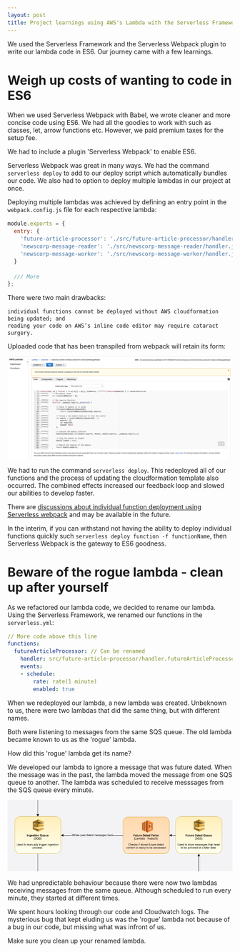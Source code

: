 ```yaml
---
layout: post
title: Project learnings using AWS's Lambda with the Serverless Framework
---
```


We used the Serverless Framework and the Serverless Webpack plugin to write our lambda code in ES6. Our journey came with a few learnings.

# Weigh up costs of wanting to code in ES6

When we used Serverless Webpack with Babel, we wrote cleaner and more concise code using ES6. We had all
the goodies to work with such as classes, let, arrow functions etc. However, we paid premium taxes for the setup fee.

We had to include a plugin 'Serverless Webpack' to enable ES6.

Serverless Webpack was great in many ways. We had the command `serverless deploy` to add to our
deploy script which automatically bundles our code. We also had to option to deploy multiple lambdas in our project at once.

Deploying multiple lambdas was achieved by defining an entry point in the `webpack.config.js` file for
each respective lambda:

```javascript
module.exports = {
  entry: {
    'future-article-processor': './src/future-article-processor/handler.js',
    'newscorp-message-reader': './src/newscorp-message-reader/handler.js',
    'newscorp-message-worker': './src/newscorp-message-worker/handler.js',
  }

  /// More
};
```

There were two main drawbacks:

    individual functions cannot be deployed without AWS cloudformation being updated; and
    reading your code on AWS’s inline code editor may require cataract surgery.

Uploaded code that has been transpiled from webpack will retain its form:

![AWS Inline Code Editor](https://raw.githubusercontent.com/wsquared/jekyll-now/master/images/2017-01-08%20AWS%20inline%20code%20editor%20with%20webpack.png)

We had to run the command `serverless deploy`. This redeployed all of our functions and the process of updating the cloudformation template also occurred. The combined effects increased our feedback loop and slowed our abilities to develop faster.

There are [discussions about individual function deployment using Serverless webpack](https://github.com/elastic-coders/serverless-webpack/issues/60) and may be available in the future.

In the interim, if you can withstand not having the ability to deploy individual functions quickly such
`serverless deploy function -f functionName`, then Serverless Webpack is the gateway to ES6 goodness.

# Beware of the rogue lambda - clean up after yourself

As we refactored our lambda code, we decided to rename our lambda. Using the Serverless Framework, we renamed our functions in the `serverless.yml`:

```yaml
// More code above this line
functions:
  futureArticleProcessor: // Can be renamed
    handler: src/future-article-processor/handler.futureArticleProcessor // Can be renamed
    events:
    - schedule:
        rate: rate(1 minute)
        enabled: true

```

When we redeployed our lambda, a new lambda was created. Unbeknown to us, there were two lambdas that did the same thing, but with different names.

Both were listening to messages from the same SQS queue. The old lambda became known to us as the 'rogue' lambda.

How did this 'rogue' lambda get its name?

We developed our lambda to ignore a message that was future dated. When the message was in the past, the lambda moved the message from one SQS queue to another. The lambda was scheduled to receive messsages from the SQS queue every minute.

![Future Dated Poller](https://raw.githubusercontent.com/wsquared/jekyll-now/master/images/2017-01-22%20Future%20dated%20poller.png)

We had unpredictable behaviour because there were now two lambdas receiving messages from the same queue. Although scheduled to run every minute, they started at different times.

We spent hours looking through our code and Cloudwatch logs. The mysterious bug that kept eluding us was the 'rogue' lambda not because of a bug in our code, but missing what was infront of us.

Make sure you clean up your renamed lambda.
